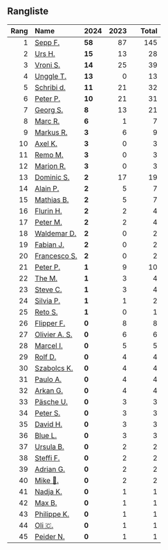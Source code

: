## Rangliste

|   Rang | Name                                                       | 2024   |   2023 |    |   Total |
|-------:|:-----------------------------------------------------------|:-------|-------:|:---|--------:|
|      1 | [Sepp F.](https://www.strava.com/athletes/16756310)        | **58** |     87 |    |     145 |
|      2 | [Urs H.](https://www.strava.com/athletes/372431)           | **15** |     13 |    |      28 |
|      3 | [Vroni S.](https://www.strava.com/athletes/29514203)       | **14** |     25 |    |      39 |
|      4 | [Unggle T.](https://www.strava.com/athletes/22347544)      | **13** |      0 |    |      13 |
|      5 | [Schribi d.](https://www.strava.com/athletes/11422737)     | **11** |     21 |    |      32 |
|      6 | [Peter P.](https://www.strava.com/athletes/25457664)       | **10** |     21 |    |      31 |
|      7 | [Georg S.](https://www.strava.com/athletes/916353)         | **8**  |     13 |    |      21 |
|      8 | [Marc R.](https://www.strava.com/athletes/58984045)        | **6**  |      1 |    |       7 |
|      9 | [Markus R.](https://www.strava.com/athletes/4722924)       | **3**  |      6 |    |       9 |
|     10 | [Axel K.](https://www.strava.com/athletes/59300995)        | **3**  |      0 |    |       3 |
|     11 | [Remo M.](https://www.strava.com/athletes/10098982)        | **3**  |      0 |    |       3 |
|     12 | [Marion R.](https://www.strava.com/athletes/26731457)      | **3**  |      0 |    |       3 |
|     13 | [Dominic S.](https://www.strava.com/athletes/55489726)     | **2**  |     17 |    |      19 |
|     14 | [Alain P.](https://www.strava.com/athletes/3430605)        | **2**  |      5 |    |       7 |
|     15 | [Mathias B.](https://www.strava.com/athletes/49060784)     | **2**  |      5 |    |       7 |
|     16 | [Flurin H.](https://www.strava.com/athletes/60467988)      | **2**  |      2 |    |       4 |
|     17 | [Peter M.](https://www.strava.com/athletes/14946812)       | **2**  |      2 |    |       4 |
|     18 | [Waldemar D.](https://www.strava.com/athletes/7070994)     | **2**  |      0 |    |       2 |
|     19 | [Fabian J.](https://www.strava.com/athletes/3980614)       | **2**  |      0 |    |       2 |
|     20 | [Francesco S.](https://www.strava.com/athletes/12378132)   | **2**  |      0 |    |       2 |
|     21 | [Peter P.](https://www.strava.com/athletes/57591751)       | **1**  |      9 |    |      10 |
|     22 | [The M.](https://www.strava.com/athletes/6200327)          | **1**  |      3 |    |       4 |
|     23 | [Steve C.](https://www.strava.com/athletes/15992918)       | **1**  |      3 |    |       4 |
|     24 | [Silvia P.](https://www.strava.com/athletes/14573315)      | **1**  |      1 |    |       2 |
|     25 | [Reto S.](https://www.strava.com/athletes/9681288)         | **1**  |      0 |    |       1 |
|     26 | [Flipper F.](https://www.strava.com/athletes/42768485)     | **0**  |      8 |    |       8 |
|     27 | [Olivier A.  S.](https://www.strava.com/athletes/28727279) | **0**  |      6 |    |       6 |
|     28 | [Marcel I.](https://www.strava.com/athletes/7534298)       | **0**  |      5 |    |       5 |
|     29 | [Rolf D.](https://www.strava.com/athletes/18050383)        | **0**  |      4 |    |       4 |
|     30 | [Szabolcs K.](https://www.strava.com/athletes/14460104)    | **0**  |      4 |    |       4 |
|     31 | [Paulo A.](https://www.strava.com/athletes/21995947)       | **0**  |      4 |    |       4 |
|     32 | [Arkan G.](https://www.strava.com/athletes/8800165)        | **0**  |      4 |    |       4 |
|     33 | [Päsche U.](https://www.strava.com/athletes/28885166)      | **0**  |      3 |    |       3 |
|     34 | [Peter S.](https://www.strava.com/athletes/8718070)        | **0**  |      3 |    |       3 |
|     35 | [David H.](https://www.strava.com/athletes/2116373)        | **0**  |      3 |    |       3 |
|     36 | [Blue L.](https://www.strava.com/athletes/84269972)        | **0**  |      3 |    |       3 |
|     37 | [Ursula B.](https://www.strava.com/athletes/7692435)       | **0**  |      2 |    |       2 |
|     38 | [Steffi  F.](https://www.strava.com/athletes/96508304)     | **0**  |      2 |    |       2 |
|     39 | [Adrian G.](https://www.strava.com/athletes/18926488)      | **0**  |      2 |    |       2 |
|     40 | [Mike 🎲.](https://www.strava.com/athletes/6991554)         | **0**  |      2 |    |       2 |
|     41 | [Nadja K.](https://www.strava.com/athletes/16030256)       | **0**  |      1 |    |       1 |
|     42 | [Max B.](https://www.strava.com/athletes/24834013)         | **0**  |      1 |    |       1 |
|     43 | [Philippe K.](https://www.strava.com/athletes/10843886)    | **0**  |      1 |    |       1 |
|     44 | [Oli 🇨.](https://www.strava.com/athletes/31956795)         | **0**  |      1 |    |       1 |
|     45 | [Peider N.](https://www.strava.com/athletes/22440929)      | **0**  |      1 |    |       1 |